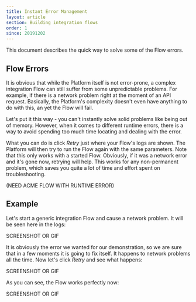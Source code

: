 ```yaml
---
title: Instant Error Management
layout: article
section: Building integration flows
order: 1
since: 20191202
---
```


This document describes the quick way to solve some of the Flow errors.

## Flow Errors
It is obvious that while the Platform itself is not error-prone, a complex integration Flow can still suffer from some unpredictable problems. For example, if there is a network problem right at the moment of an API request. Basically, the Platform's complexity doesn't even have anything to do with this, an yet the Flow will fail.

Let's put it this way - you can't instantly solve solid problems like being out of memory. However, when it comes to different runtime errors, there is a way to avoid spending too much time locating and dealing with the error.

What you can do is click *Retry* just where your Flow's logs are shown. The Platform will then try to run the Flow again with the same parameters. Note that this only works with a started Flow. Obviously, if it was a network error and it's gone now, retrying will help. This works for any non-permanent problem, which saves you quite a lot of time and effort spent on troubleshooting.   

(NEED ACME FLOW WITH RUNTIME ERROR)

## Example
Let's start a generic integration Flow and cause a network problem. It will be seen here in the logs:

SCREENSHOT OR GIF

It is obviously the error we wanted for our demonstration, so we are sure that in a few moments it is going to fix itself. It happens to network problems all the time. Now let's click *Retry* and see what happens:

SCREENSHOT OR GIF

As you can see, the Flow works perfectly now:

SCREENSHOT OR GIF
